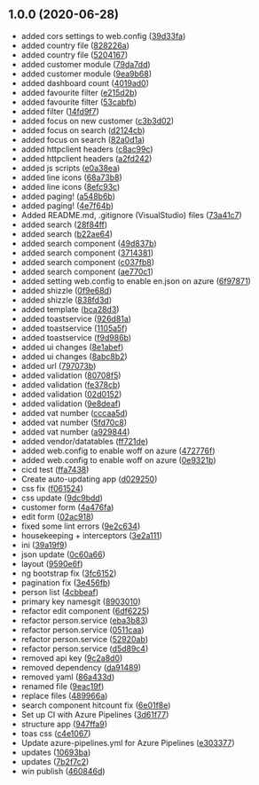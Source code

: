 ## 1.0.0 (2020-06-28)

* added cors settings to web.config ([39d33fa](https://github.com/timomarant/gizmo/commit/39d33fa))
* added country file ([828226a](https://github.com/timomarant/gizmo/commit/828226a))
* added country file ([5204167](https://github.com/timomarant/gizmo/commit/5204167))
* added customer module ([79da7dd](https://github.com/timomarant/gizmo/commit/79da7dd))
* added customer module ([9ea9b68](https://github.com/timomarant/gizmo/commit/9ea9b68))
* added dashboard count ([4019ad0](https://github.com/timomarant/gizmo/commit/4019ad0))
* added favourite filter ([e215d2b](https://github.com/timomarant/gizmo/commit/e215d2b))
* added favourite filter ([53cabfb](https://github.com/timomarant/gizmo/commit/53cabfb))
* added filter ([14fd9f7](https://github.com/timomarant/gizmo/commit/14fd9f7))
* added focus on new customer ([c3b3d02](https://github.com/timomarant/gizmo/commit/c3b3d02))
* added focus on search ([d2124cb](https://github.com/timomarant/gizmo/commit/d2124cb))
* added focus on search ([82a0d1a](https://github.com/timomarant/gizmo/commit/82a0d1a))
* added httpclient headers ([c8ac99c](https://github.com/timomarant/gizmo/commit/c8ac99c))
* added httpclient headers ([a2fd242](https://github.com/timomarant/gizmo/commit/a2fd242))
* added js scripts ([e0a38ea](https://github.com/timomarant/gizmo/commit/e0a38ea))
* added line icons ([68a73b8](https://github.com/timomarant/gizmo/commit/68a73b8))
* added line icons ([8efc93c](https://github.com/timomarant/gizmo/commit/8efc93c))
* added paging! ([a548b6b](https://github.com/timomarant/gizmo/commit/a548b6b))
* added paging! ([4e7f64b](https://github.com/timomarant/gizmo/commit/4e7f64b))
* Added README.md, .gitignore (VisualStudio) files ([73a41c7](https://github.com/timomarant/gizmo/commit/73a41c7))
* added search ([28f84ff](https://github.com/timomarant/gizmo/commit/28f84ff))
* added search ([b22ae64](https://github.com/timomarant/gizmo/commit/b22ae64))
* added search component ([49d837b](https://github.com/timomarant/gizmo/commit/49d837b))
* added search component ([3714381](https://github.com/timomarant/gizmo/commit/3714381))
* added search component ([c037fb8](https://github.com/timomarant/gizmo/commit/c037fb8))
* added search component ([ae770c1](https://github.com/timomarant/gizmo/commit/ae770c1))
* added setting web.config to enable en.json on azure ([6f97871](https://github.com/timomarant/gizmo/commit/6f97871))
* added shizzle ([0f9e68d](https://github.com/timomarant/gizmo/commit/0f9e68d))
* added shizzle ([838fd3d](https://github.com/timomarant/gizmo/commit/838fd3d))
* added template ([bca28d3](https://github.com/timomarant/gizmo/commit/bca28d3))
* added toastservice ([926d81a](https://github.com/timomarant/gizmo/commit/926d81a))
* added toastservice ([1105a5f](https://github.com/timomarant/gizmo/commit/1105a5f))
* added toastservice ([f9d986b](https://github.com/timomarant/gizmo/commit/f9d986b))
* added ui changes ([8e1abef](https://github.com/timomarant/gizmo/commit/8e1abef))
* added ui changes ([8abc8b2](https://github.com/timomarant/gizmo/commit/8abc8b2))
* added url ([797073b](https://github.com/timomarant/gizmo/commit/797073b))
* added validation ([80708f5](https://github.com/timomarant/gizmo/commit/80708f5))
* added validation ([fe378cb](https://github.com/timomarant/gizmo/commit/fe378cb))
* added validation ([02d0152](https://github.com/timomarant/gizmo/commit/02d0152))
* added validation ([9e8deaf](https://github.com/timomarant/gizmo/commit/9e8deaf))
* added vat number ([cccaa5d](https://github.com/timomarant/gizmo/commit/cccaa5d))
* added vat number ([5fd70c8](https://github.com/timomarant/gizmo/commit/5fd70c8))
* added vat number ([a929844](https://github.com/timomarant/gizmo/commit/a929844))
* added vendor/datatables ([ff721de](https://github.com/timomarant/gizmo/commit/ff721de))
* added web.config to enable woff on azure ([472776f](https://github.com/timomarant/gizmo/commit/472776f))
* added web.config to enable woff on azure ([0e9321b](https://github.com/timomarant/gizmo/commit/0e9321b))
* cicd test ([ffa7438](https://github.com/timomarant/gizmo/commit/ffa7438))
* Create auto-updating app ([d029250](https://github.com/timomarant/gizmo/commit/d029250))
* css fix ([f061524](https://github.com/timomarant/gizmo/commit/f061524))
* css update ([9dc9bdd](https://github.com/timomarant/gizmo/commit/9dc9bdd))
* customer form ([4a476fa](https://github.com/timomarant/gizmo/commit/4a476fa))
* edit form ([02ac918](https://github.com/timomarant/gizmo/commit/02ac918))
* fixed some lint errors ([9e2c634](https://github.com/timomarant/gizmo/commit/9e2c634))
* housekeeping + interceptors ([3e2a111](https://github.com/timomarant/gizmo/commit/3e2a111))
* ini ([39a19f9](https://github.com/timomarant/gizmo/commit/39a19f9))
* json update ([0c60a66](https://github.com/timomarant/gizmo/commit/0c60a66))
* layout ([9590e6f](https://github.com/timomarant/gizmo/commit/9590e6f))
* ng bootstrap fix ([3fc6152](https://github.com/timomarant/gizmo/commit/3fc6152))
* pagination fix ([3e456fb](https://github.com/timomarant/gizmo/commit/3e456fb))
* person list ([4cbbeaf](https://github.com/timomarant/gizmo/commit/4cbbeaf))
* primary key namesgit ([8903010](https://github.com/timomarant/gizmo/commit/8903010))
* refactor edit component ([6df6225](https://github.com/timomarant/gizmo/commit/6df6225))
* refactor person.service ([eba3b83](https://github.com/timomarant/gizmo/commit/eba3b83))
* refactor person.service ([0511caa](https://github.com/timomarant/gizmo/commit/0511caa))
* refactor person.service ([52920ab](https://github.com/timomarant/gizmo/commit/52920ab))
* refactor person.service ([d5d89c4](https://github.com/timomarant/gizmo/commit/d5d89c4))
* removed api key ([9c2a8d0](https://github.com/timomarant/gizmo/commit/9c2a8d0))
* removed dependency ([da91489](https://github.com/timomarant/gizmo/commit/da91489))
* removed yaml ([86a433d](https://github.com/timomarant/gizmo/commit/86a433d))
* renamed file ([9eac19f](https://github.com/timomarant/gizmo/commit/9eac19f))
* replace files ([489966a](https://github.com/timomarant/gizmo/commit/489966a))
* search component hitcount fix ([6e01f8e](https://github.com/timomarant/gizmo/commit/6e01f8e))
* Set up CI with Azure Pipelines ([3d61f77](https://github.com/timomarant/gizmo/commit/3d61f77))
* structure app ([947ffa9](https://github.com/timomarant/gizmo/commit/947ffa9))
* toas css ([c4e1067](https://github.com/timomarant/gizmo/commit/c4e1067))
* Update azure-pipelines.yml for Azure Pipelines ([e303377](https://github.com/timomarant/gizmo/commit/e303377))
* updates ([10693ba](https://github.com/timomarant/gizmo/commit/10693ba))
* updates ([7b2f7c2](https://github.com/timomarant/gizmo/commit/7b2f7c2))
* win publish ([460846d](https://github.com/timomarant/gizmo/commit/460846d))



